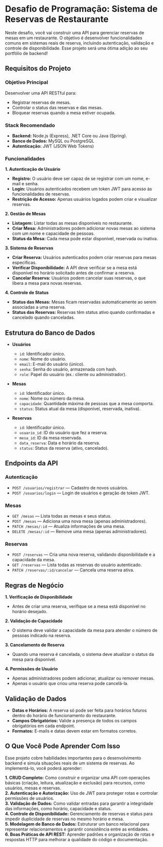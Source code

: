 # Desafio de Programação: Sistema de Reservas de Restaurante
Neste desafio, você vai construir uma API para gerenciar reservas de mesas em um restaurante. O objetivo é desenvolver funcionalidades comuns em sistemas reais de reserva, incluindo autenticação, validação e controle de disponibilidade. Esse projeto será uma ótima adição ao seu portfólio de backend!

## Requisitos do Projeto
### Objetivo Principal
Desenvolver uma API RESTful para:

- Registrar reservas de mesas.
- Controlar o status das reservas e das mesas.
- Bloquear reservas quando a mesa estiver ocupada.

### Stack Recomendado
- <b>Backend:</b> Node.js (Express), .NET Core ou Java (Spring).
- <b>Banco de Dados:</b> MySQL ou PostgreSQL
- <b>Autenticação:</b> JWT (JSON Web Tokens)

### Funcionalidades

<b>1. Autenticação de Usuário</b>

- <b>Registro:</b> O usuário deve ser capaz de se registrar com um nome, e-mail e senha.
- <b>Login:</b> Usuários autenticados recebem um token JWT para acesso às funcionalidades de reservas.
- <b>Restrição de Acesso:</b> Apenas usuários logados podem criar e visualizar reservas.

<b>2. Gestão de Mesas</b>

- <b>Listagem:</b> Listar todas as mesas disponíveis no restaurante.
- <b>Criar Mesa:</b> Administradores podem adicionar novas mesas ao sistema com um nome e capacidade de pessoas.
- <b>Status da Mesa:</b> Cada mesa pode estar disponível, reservada ou inativa.

<b>3. Sistema de Reservas</b>

- <b>Criar Reserva:</b> Usuários autenticados podem criar reservas para mesas específicas.
- <b>Verificar Disponibilidade:</b> A API deve verificar se a mesa está disponível no horário solicitado antes de confirmar a reserva.
- <b>Cancelar Reserva:</b> Usuários podem cancelar suas reservas, o que libera a mesa para novas reservas.

<b>4. Controle de Status</b>

- <b>Status das Mesas:</b> Mesas ficam reservadas automaticamente ao serem associadas a uma reserva.
- <b>Status das Reservas:</b> Reservas têm status ativo quando confirmadas e cancelado quando canceladas.

## Estrutura do Banco de Dados

- <b>Usuários</b>
  - `id`: Identificador único.
  - `nome`: Nome do usuário.
  - `email`: E-mail do usuário (único).
  - `senha`: Senha do usuário, armazenada com hash.
  - `role`: Papel do usuário (ex.: cliente ou administrador).

- <b>Mesas</b>
  - `id`: Identificador único.
  - `nome`: Nome ou número da mesa.
  - `capacidade`: Quantidade máxima de pessoas que a mesa comporta.
  - `status`: Status atual da mesa (disponível, reservada, inativa).

- <b>Reservas</b>
  - `id`: Identificador único.
  - `usuario_id`: ID do usuário que fez a reserva.
  - `mesa_id`: ID da mesa reservada.
  - `data_reserva`: Data e horário da reserva.
  - `status`: Status da reserva (ativo, cancelado).

## Endpoints da API

### Autenticação

- `POST /usuarios/registrar` — Cadastro de novos usuários.
- `POST /usuarios/login` — Login de usuários e geração de token JWT.

### Mesas

- `GET /mesas` — Lista todas as mesas e seus status.
- `POST /mesas` — Adiciona uma nova mesa (apenas administradores).
- `PATCH /mesas/:id` — Atualiza informações de uma mesa.
- `DELETE /mesas/:id` — Remove uma mesa (apenas administradores).

### Reservas

- `POST /reservas` — Cria uma nova reserva, validando disponibilidade e a capacidade da mesa.
- `GET /reservas` — Lista todas as reservas do usuário autenticado.
- `PATCH /reservas/:id/cancelar` — Cancela uma reserva ativa.

## Regras de Negócio

<b>1. Verificação de Disponibilidade</b>
  - Antes de criar uma reserva, verifique se a mesa está disponível no horário desejado.

<b>2. Validação de Capacidade</b>
  - O sistema deve validar a capacidade da mesa para atender o número de pessoas indicado na reserva.

<b>3. Cancelamento de Reserva</b>
  - Quando uma reserva é cancelada, o sistema deve atualizar o status da mesa para disponível.

<b>4. Permissões de Usuário</b>
  - Apenas administradores podem adicionar, atualizar ou remover mesas.
  - Apenas o usuário que criou uma reserva pode cancelá-la.

## Validação de Dados

- <b>Datas e Horários:</b> A reserva só pode ser feita para horários futuros dentro do horário de funcionamento do restaurante.
- <b>Campos Obrigatórios:</b> Valide a presença de todos os campos obrigatórios em cada endpoint.
- <b>Formatos:</b> E-mails e datas devem estar em formatos corretos.

## O Que Você Pode Aprender Com Isso
Esse projeto cobre habilidades importantes para o desenvolvimento backend e simula situações reais de um sistema de reservas. Ao implementá-lo, você poderá aprender:

<b>1. CRUD Completo:</b> Como construir e organizar uma API com operações básicas (criação, leitura, atualização e exclusão) para recursos, como usuários, mesas e reservas.<br>
<b>2. Autenticação e Autorização:</b> Uso de JWT para proteger rotas e controlar permissões de usuários.<br>
<b>3. Validação de Dados:</b> Como validar entradas para garantir a integridade das informações, como horário, capacidade e status.<br>
<b>4. Controle de Disponibilidade:</b> Gerenciamento de reservas e status para impedir duplicidade de reservas no mesmo horário e mesa.<br>
<b>5. Modelagem de Banco de Dados:</b> Estruturar um banco relacional para representar relacionamentos e garantir consistência entre as entidades.<br>
<b>6. Boas Práticas de API REST:</b> Aprender padrões e organização de rotas e respostas HTTP para melhorar a qualidade do código e documentação.